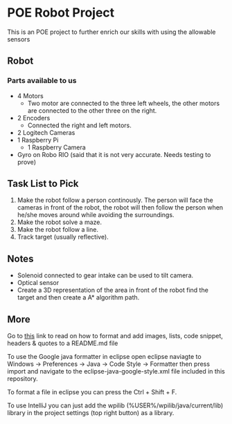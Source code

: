 # POE Robot Project

This is an POE project to further enrich our skills with using the allowable sensors

## Robot
### Parts available to us

- 4 Motors
  - Two motor are connected to the three left wheels, the other motors are connected to the other three on the right.
- 2 Encoders
  - Connected the right and left motors.
- 2 Logitech Cameras
- 1 Raspberry Pi
  - 1 Raspberry Camera
- Gyro on Robo RIO (said that it is not very accurate. Needs testing to prove)

## Task List to Pick

1. Make the robot follow a person continously. The person will face the cameras in front of the robot, the robot will then follow the person when he/she moves around while avoiding the surroundings.
2. Make the robot solve a maze. 
3. Make the robot follow a line.
4. Track target (usually reflective).

## Notes

- Solenoid connected to gear intake can be used to tilt camera.
- Optical sensor
- Create a 3D representation of the area in front of the robot find the target and then create a A* algorithm path.

## More

Go to [this](https://guides.github.com/features/mastering-markdown/) link to read on how to format and add images, lists, code snippet, headers & quotes to a README.md file

To use the Google java formatter in eclipse open eclipse naviagte to Windows -> Preferences -> Java -> Code Style -> Formatter then press import and navigate to the eclipse-java-google-style.xml file included in this repository. 

To format a file in eclipse you can press the Ctrl + Shift + F.

To use IntelliJ you can just add the wpilib (%USER%/wpilib/java/current/lib) library in the project settings (top right button) as a library.
